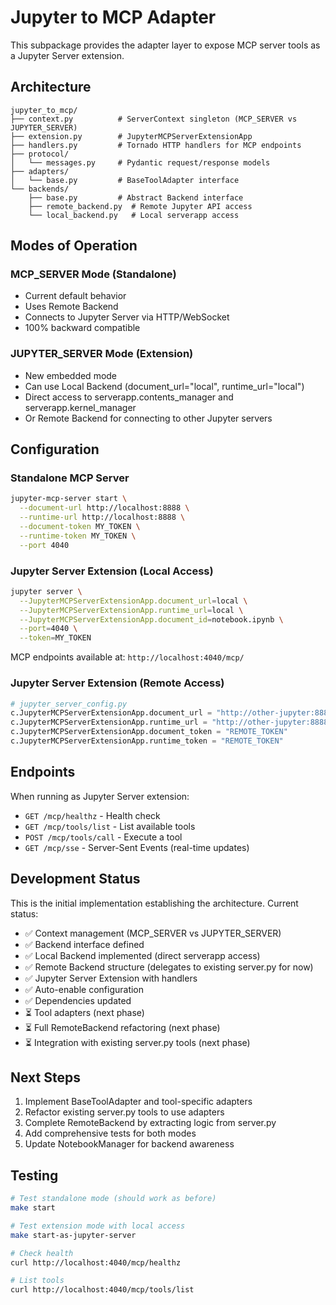 # Jupyter to MCP Adapter

This subpackage provides the adapter layer to expose MCP server tools as a Jupyter Server extension.

## Architecture

```
jupyter_to_mcp/
├── context.py          # ServerContext singleton (MCP_SERVER vs JUPYTER_SERVER)
├── extension.py        # JupyterMCPServerExtensionApp
├── handlers.py         # Tornado HTTP handlers for MCP endpoints
├── protocol/
│   └── messages.py     # Pydantic request/response models
├── adapters/
│   └── base.py         # BaseToolAdapter interface
└── backends/
    ├── base.py         # Abstract Backend interface
    ├── remote_backend.py  # Remote Jupyter API access
    └── local_backend.py   # Local serverapp access
```

## Modes of Operation

### MCP_SERVER Mode (Standalone)
- Current default behavior
- Uses Remote Backend
- Connects to Jupyter Server via HTTP/WebSocket
- 100% backward compatible

### JUPYTER_SERVER Mode (Extension)
- New embedded mode
- Can use Local Backend (document_url="local", runtime_url="local")
- Direct access to serverapp.contents_manager and serverapp.kernel_manager
- Or Remote Backend for connecting to other Jupyter servers

## Configuration

### Standalone MCP Server
```bash
jupyter-mcp-server start \
  --document-url http://localhost:8888 \
  --runtime-url http://localhost:8888 \
  --document-token MY_TOKEN \
  --runtime-token MY_TOKEN \
  --port 4040
```

### Jupyter Server Extension (Local Access)
```bash
jupyter server \
  --JupyterMCPServerExtensionApp.document_url=local \
  --JupyterMCPServerExtensionApp.runtime_url=local \
  --JupyterMCPServerExtensionApp.document_id=notebook.ipynb \
  --port=4040 \
  --token=MY_TOKEN
```

MCP endpoints available at: `http://localhost:4040/mcp/`

### Jupyter Server Extension (Remote Access)
```python
# jupyter_server_config.py
c.JupyterMCPServerExtensionApp.document_url = "http://other-jupyter:8888"
c.JupyterMCPServerExtensionApp.runtime_url = "http://other-jupyter:8888"
c.JupyterMCPServerExtensionApp.document_token = "REMOTE_TOKEN"
c.JupyterMCPServerExtensionApp.runtime_token = "REMOTE_TOKEN"
```

## Endpoints

When running as Jupyter Server extension:

- `GET /mcp/healthz` - Health check
- `GET /mcp/tools/list` - List available tools
- `POST /mcp/tools/call` - Execute a tool
- `GET /mcp/sse` - Server-Sent Events (real-time updates)

## Development Status

This is the initial implementation establishing the architecture. Current status:

- ✅ Context management (MCP_SERVER vs JUPYTER_SERVER)
- ✅ Backend interface defined
- ✅ Local Backend implemented (direct serverapp access)
- ✅ Remote Backend structure (delegates to existing server.py for now)
- ✅ Jupyter Server Extension with handlers
- ✅ Auto-enable configuration
- ✅ Dependencies updated
- ⏳ Tool adapters (next phase)
- ⏳ Full RemoteBackend refactoring (next phase)
- ⏳ Integration with existing server.py tools (next phase)

## Next Steps

1. Implement BaseToolAdapter and tool-specific adapters
2. Refactor existing server.py tools to use adapters
3. Complete RemoteBackend by extracting logic from server.py
4. Add comprehensive tests for both modes
5. Update NotebookManager for backend awareness

## Testing

```bash
# Test standalone mode (should work as before)
make start

# Test extension mode with local access
make start-as-jupyter-server

# Check health
curl http://localhost:4040/mcp/healthz

# List tools
curl http://localhost:4040/mcp/tools/list
```
